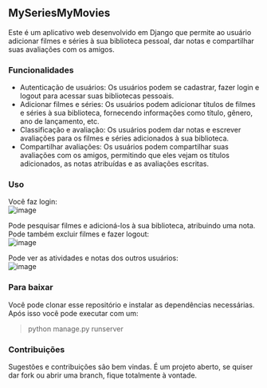 ## MySeriesMyMovies
Este é um aplicativo web desenvolvido em Django que permite ao usuário adicionar filmes e séries à sua biblioteca pessoal, dar notas e compartilhar suas avaliações com os amigos.

### Funcionalidades
- Autenticação de usuários: Os usuários podem se cadastrar, fazer login e logout para acessar suas bibliotecas pessoais.
- Adicionar filmes e séries: Os usuários podem adicionar títulos de filmes e séries à sua biblioteca, fornecendo informações como título, gênero, ano de lançamento, etc.
- Classificação e avaliação: Os usuários podem dar notas e escrever avaliações para os filmes e séries adicionados à sua biblioteca.
- Compartilhar avaliações: Os usuários podem compartilhar suas avaliações com os amigos, permitindo que eles vejam os títulos adicionados, as notas atribuídas e as avaliações escritas.


### Uso
Você faz login:  
![image](https://github.com/tiago3186/MySeriesMyMovies/assets/132753395/1542e481-aefa-485a-8b18-2420b4960e9d)

Pode pesquisar filmes e adicioná-los à sua biblioteca, atribuindo uma nota. Pode também excluir filmes e fazer logout:  
![image](https://github.com/tiago3186/MySeriesMyMovies/assets/132753395/d99ad880-32f2-49f5-808f-476022e5563c)

Pode ver as atividades e notas dos outros usuários:  
![image](https://github.com/tiago3186/MySeriesMyMovies/assets/132753395/952bed14-52db-4c4b-a097-c2024255ab13)

### Para baixar
Você pode clonar esse repositório e instalar as dependências necessárias. Após isso você pode executar com um:  
> python manage.py runserver

### Contribuições
Sugestões e contribuições são bem vindas. É um projeto aberto, se quiser dar fork ou abrir uma branch, fique totalmente à vontade.  

